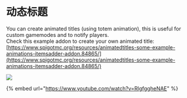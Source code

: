# 动态标题


You can create animated titles (using totem animation), this is useful for custom gamemodes and to notify players.\
Check this example addon to create your own animated title: [https://www.spigotmc.org/resources/animatedtitles-some-example-animations-itemsadder-addon.84865/](https://www.spigotmc.org/resources/animatedtitles-some-example-animations-itemsadder-addon.84865/)

![](<../../../.gitbook/assets/image (28).png>)

{% embed url="https://www.youtube.com/watch?v=RlgfggheNAE" %}

